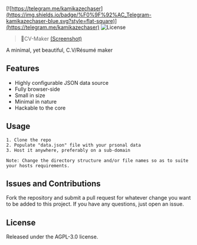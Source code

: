 [![https://telegram.me/kamikazechaser](https://img.shields.io/badge/%F0%9F%92%AC_Telegram-kamikazechaser-blue.svg?style=flat-square)](https://telegram.me/kamikazechaser)
![License](https://img.shields.io/github/license/kamikazechaser/cv-maker.svg?style=flat-square)
> 📝CV-Maker [(Screenshot)](https://imgur.com/a/zTuR2wy)

A minimal, yet beautiful, C.V/Résumé maker 

## Features

- Highly configurable JSON data source
- Fully browser-side
- Small in size
- Minimal in nature
- Hackable to the core

## Usage

```
1. Clone the repo
2. Populate "data.json" file with your prsonal data
3. Host it anywhere, preferably on a sub-domain

Note: Change the directory structure and/or file names so as to suite your hosts requirements.
```

## Issues and Contributions

Fork the repository and submit a pull request for whatever change you want to be added to this project. If you have any questions, just open an issue.

## License

Released under the AGPL-3.0 license.